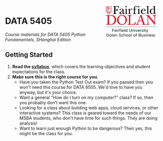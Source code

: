 <img src="./img/Dolan.png" style="width:180px; float:right">

# DATA 5405 
_Course materials for DATA 5405 Python Fundamentals, SHanghai Edition_       

## Getting Started
1. **Read the [syllabus](Syllabus.ipynb)**, which covers the learning objectives and student expectations for the class. 
2. **Make sure this is the right course for you.**  
   * Have you taken the Python Test Out exam? If you passed then you won't need this course for DATA 6505. We'd love to have you anyway, but it's your choice. 
   * Want a general "How do I turn on my computer?" class? If so, then you probably don't want this one. 
   * Looking for a class about building web apps, cloud services, or other interactive systems? This class is geared toward the needs of our MSBA students, who don't have time for such things. They are doing analysis!
   * Want to learn just enough Python to be dangerous? Then yes, this might be the class for you. 
   
